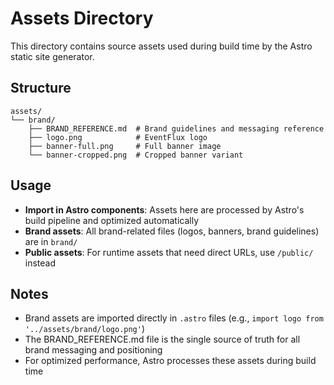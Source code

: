 # Assets Directory

This directory contains source assets used during build time by the Astro static site generator.

## Structure

```
assets/
└── brand/
    ├── BRAND_REFERENCE.md  # Brand guidelines and messaging reference
    ├── logo.png            # EventFlux logo
    ├── banner-full.png     # Full banner image
    └── banner-cropped.png  # Cropped banner variant
```

## Usage

- **Import in Astro components**: Assets here are processed by Astro's build pipeline and optimized automatically
- **Brand assets**: All brand-related files (logos, banners, brand guidelines) are in `brand/`
- **Public assets**: For runtime assets that need direct URLs, use `/public/` instead

## Notes

- Brand assets are imported directly in `.astro` files (e.g., `import logo from '../assets/brand/logo.png'`)
- The BRAND_REFERENCE.md file is the single source of truth for all brand messaging and positioning
- For optimized performance, Astro processes these assets during build time